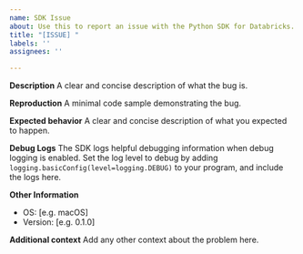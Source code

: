 ```yaml
---
name: SDK Issue
about: Use this to report an issue with the Python SDK for Databricks.
title: "[ISSUE] "
labels: ''
assignees: ''

---
```


**Description**
A clear and concise description of what the bug is.

**Reproduction**
A minimal code sample demonstrating the bug.

**Expected behavior**
A clear and concise description of what you expected to happen.

**Debug Logs**
The SDK logs helpful debugging information when debug logging is enabled. Set the log level to debug by adding `logging.basicConfig(level=logging.DEBUG)` to your program, and include the logs here.

**Other Information**
 - OS: [e.g. macOS]
 - Version: [e.g. 0.1.0]

**Additional context**
Add any other context about the problem here.
